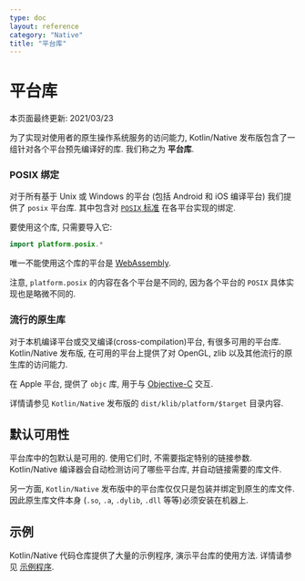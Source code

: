 ```yaml
---
type: doc
layout: reference
category: "Native"
title: "平台库"
---
```


# 平台库

本页面最终更新: 2021/03/23

为了实现对使用者的原生操作系统服务的访问能力, Kotlin/Native 发布版包含了一组针对各个平台预先编译好的库.
我们称之为 **平台库**.

### POSIX 绑定

对于所有基于 Unix 或 Windows 的平台 (包括 Android 和 iOS 编译平台) 我们提供了 `posix` 平台库.
其中包含对 [`POSIX` 标准](https://en.wikipedia.org/wiki/POSIX) 在各平台实现的绑定.

要使用这个库, 只需要导入它:

<div class="sample" markdown="1" theme="idea" data-highlight-only>

```kotlin
import platform.posix.*
```

</div>

唯一不能使用这个库的平台是 [WebAssembly](https://en.wikipedia.org/wiki/WebAssembly).

注意, `platform.posix` 的内容在各个平台是不同的, 因为各个平台的 `POSIX` 具体实现也是略微不同的.

### 流行的原生库

对于本机编译平台或交叉编译(cross-compilation)平台, 有很多可用的平台库.
Kotlin/Native 发布版, 在可用的平台上提供了对 OpenGL, zlib 以及其他流行的原生库的访问能力.

在 Apple 平台, 提供了 `objc` 库, 用于与 [Objective-C](https://en.wikipedia.org/wiki/Objective-C) 交互.

详情请参见 `Kotlin/Native` 发布版的 `dist/klib/platform/$target` 目录内容.

## 默认可用性

平台库中的包默认是可用的. 使用它们时, 不需要指定特别的链接参数.
Kotlin/Native 编译器会自动检测访问了哪些平台库, 并自动链接需要的库文件.

另一方面, `Kotlin/Native` 发布版中的平台库仅仅只是包装并绑定到原生的库文件.
因此原生库文件本身 (`.so`, `.a`, `.dylib`, `.dll` 等等)必须安装在机器上.

## 示例

Kotlin/Native 代码仓库提供了大量的示例程序, 演示平台库的使用方法.
详情请参见 [示例程序](https://github.com/JetBrains/kotlin/tree/master/kotlin-native/samples).
